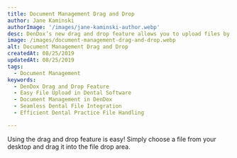 ```yaml
---
title: Document Management Drag and Drop
author: Jane Kaminski
authorImage: '/images/jane-kaminski-author.webp'
desc: DenDox’s new drag and drop feature allows you to upload files by dragging them directly from your desktop or folder. Whether you are saving an image, filing a document or updating insurance, this feature provides a seamless file upload into DenDox.
image: /images/document-management-drag-and-drop.webp
alt: Document Management Drag and Drop
createdAt: 08/25/2019
updatedAt: 08/25/2019
tags:
  - Document Management
keywords:
  - DenDox Drag and Drop Feature
  - Easy File Upload in Dental Software
  - Document Management in DenDox
  - Seamless Dental File Integration
  - Efficient Dental Practice File Handling

---
```


Using the drag and drop feature is easy! Simply choose a file from your desktop and drag it into the file drop area.
